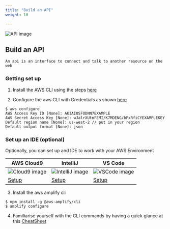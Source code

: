 ```yaml
---
title: "Build an API"
weight: 10

---
```


![API image](/images/044-network-1.png?width=20%)

## Build an API
```
An api is an interface to connect and talk to another resource on the web
```

### Getting set up

1. Install the AWS CLI using the steps <a href = "https://docs.aws.amazon.com/cli/latest/userguide/cli-chap-install.html">here</a>
   
2. Configure the aws CLI with Credentials as shown <a href = "https://docs.aws.amazon.com/cli/latest/userguide/cli-chap-configure.html" target="_blank">here</a>
```
$ aws configure
AWS Access Key ID [None]: AKIAIOSFODNN7EXAMPLE
AWS Secret Access Key [None]: wJalrXUtnFEMI/K7MDENG/bPxRfiCYEXAMPLEKEY
Default region name [None]: us-west-2 // put in your region
Default output format [None]: json
```

### Set up an IDE (optional)

Optionally, you can set up and IDE to work with your AWS Environment

| AWS Cloud9                                                         | IntelliJ                                                             | VS Code                                                                      |
| ------------------------------------------------------------------ | -------------------------------------------------------------------- | ---------------------------------------------------------------------------- |
| ![Cloud9 image](/images/Cloud9Logo.png?width=90px)                 | ![IntelliJ image](/images/IntelliJ_IDEA_Logo.png?width=90px)         | ![VSCode image](/images/VSCodeLogo.png?width=90px)                           |
| <a href="https://aws.amazon.com/cloud9/" target="_blank">Setup</a> | <a href="https://aws.amazon.com/intellij/" target="_blank">Setup</a> | <a href="https://aws.amazon.com/visualstudiocode/" target="_blank">Setup</a> |

3. Install the aws amplify cli 
```
$ npm install -g @aws-amplify/cli
$ amplify configure
```

4. Familiarise yourself with the CLI commands by having a quick glance at this <a href="https://aws-amplify.github.io/docs/cli-toolchain/quickstart?sdk=js">CheatSheet</a> 